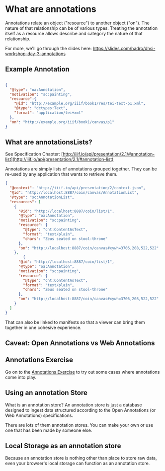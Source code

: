 # What are annotations

Annotations relate an object ("resource") to another object ("on").
The nature of that relationship can be of various types.
Treating the annotation itself as a resource allows describe and category the nature of that relationship.

For more, we'll go through the slides here:
https://slides.com/hadro/dhsi-workshop-day-3-annotations

## Example Annotation

```json

{
  "@type": "oa:Annotation",
  "motivation": "sc:painting",
  "resource":{
    "@id": "http://example.org/iiif/book1/res/tei-text-p1.xml",
    "@type": "dctypes:Text",
    "format": "application/tei+xml"
  },
  "on": "http://example.org/iiif/book1/canvas/p1"
}

```

## What are annotationsLists?

See Specification Chapter:  [http://iiif.io/api/presentation/2.1/#annotation-list](http://iiif.io/api/presentation/2.1/#annotation-list)

Annotations are simply lists of annotations grouped together.
They can be re-used by any application that wants to retrieve them.

```json
{
  "@context": "http://iiif.io/api/presentation/2/context.json",
  "@id": "http://localhost:8887/coin/canvas/AnnotationList",
  "@type": "sc:AnnotationList",
  "resources": [
    {
      "@id": "http://localhost:8887/coin/list/1",
      "@type": "oa:Annotation",
      "motivation": "sc:painting",
      "resource": {
        "@type": "cnt:ContentAsText",
        "format": "text/plain",
        "chars": "Zeus seated on stool-throne"
      },
      "on": "http://localhost:8887/coin/canvas#xywh=3706,208,522,522"
    },
        {
      "@id": "http://localhost:8887/coin/list/1",
      "@type": "oa:Annotation",
      "motivation": "sc:painting",
      "resource": {
        "@type": "cnt:ContentAsText",
        "format": "text/plain",
        "chars": "Zeus seated on stool-throne"
      },
      "on": "http://localhost:8887/coin/canvas#xywh=3706,208,522,522"
    }
  ]
}
```

That can also be linked to manifests so that a viewer can bring them together in one cohesive experience.

## Caveat: Open Annotations vs Web Annotations

## Annotations Exercise

Go on to the [Annotations Exercise](exercise.html) to try out some cases where annotations come into play.

## Using an annotation Store

What is an annotation store? An annotation store is just a database designed to ingest data structured according to the Open Annotations (or Web Annotations) specifications.

There are lots of them annotation stores. You can make your own or use one that has been made by someone else.


## Local Storage as an annotation store

Because an annotation store is nothing other than place to store raw data,
even your browser's local storage can function as an annotation store.
